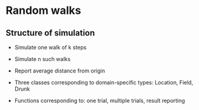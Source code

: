 # Random walks

## Structure of simulation

- Simulate one walk of k steps
- Simulate n such walks
- Report average distance from origin

- Three classes corresponding to domain-specific types: Location, Field, Drunk
- Functions corresponding to: one trial, multiple trials, result reporting
